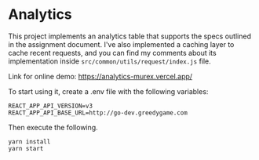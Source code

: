 # Analytics

This project implements an analytics table that supports the specs outlined in the assignment document. I've also implemented a caching layer to cache recent requests, and you can find my comments about its implementation inside `src/common/utils/request/index.js` file.

Link for online demo: https://analytics-murex.vercel.app/

To start using it, create a .env file with the following variables:

```
REACT_APP_API_VERSION=v3
REACT_APP_API_BASE_URL=http://go-dev.greedygame.com
```

Then execute the following.
```
yarn install
yarn start
```

